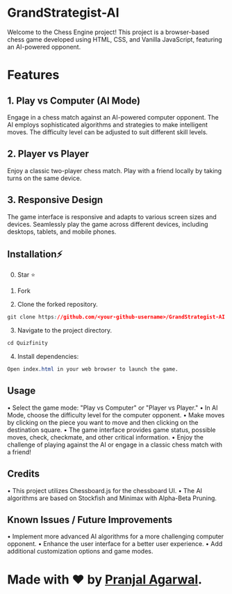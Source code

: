 # GrandStrategist-AI

Welcome to the Chess Engine project! This project is a browser-based chess game developed using HTML, CSS, and Vanilla JavaScript, featuring an AI-powered opponent.


# Features

## 1. Play vs Computer (AI Mode)

Engage in a chess match against an AI-powered computer opponent.
The AI employs sophisticated algorithms and strategies to make intelligent moves.
The difficulty level can be adjusted to suit different skill levels.

## 2. Player vs Player

Enjoy a classic two-player chess match.
Play with a friend locally by taking turns on the same device.

## 3. Responsive Design

The game interface is responsive and adapts to various screen sizes and devices.
Seamlessly play the game across different devices, including desktops, tablets, and mobile phones.


## Installation⚡

0. Star ⭐

1. Fork

2. Clone the forked repository.

```css
git clone https://github.com/<your-github-username>/GrandStrategist-AI
```

3. Navigate to the project directory.

```py
cd Quizfinity
```

4. Install dependencies:

```css
Open index.html in your web browser to launch the game.
```

## Usage

• Select the game mode: "Play vs Computer" or "Player vs Player."
• In AI Mode, choose the difficulty level for the computer opponent.
• Make moves by clicking on the piece you want to move and then clicking on the destination square.
• The game interface provides game status, possible moves, check, checkmate, and other critical information.
• Enjoy the challenge of playing against the AI or engage in a classic chess match with a friend!


## Credits

• This project utilizes Chessboard.js for the chessboard UI.
• The AI algorithms are based on Stockfish and Minimax with Alpha-Beta Pruning.

## Known Issues / Future Improvements

• Implement more advanced AI algorithms for a more challenging computer opponent.
• Enhance the user interface for a better user experience.
• Add additional customization options and game modes.


# Made with ❤ by [Pranjal Agarwal](https://github.com/Pranjal360Agarwal).

